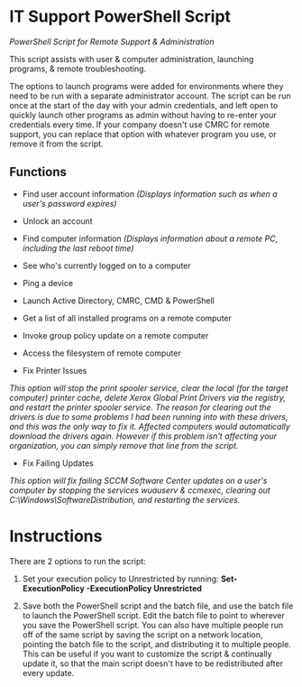 # IT Support PowerShell Script
*PowerShell Script for Remote Support & Administration*

This script assists with user & computer administration, launching programs, & remote troubleshooting.

The options to launch programs were added for environments where they need to be run with a separate administrator account. The script can be run once at the start of the day with your admin credentials, and left open to quickly launch other programs as admin without having to re-enter your credentials every time.
If your company doesn't use CMRC for remote support, you can replace that option with whatever program you use, or remove it from the script.


## Functions

* Find user account information *(Displays information such as when a user's password expires)*
* Unlock an account
* Find computer information *(Displays information about a remote PC, including the last reboot time)*
* See who's currently logged on to a computer
* Ping a device
* Launch Active Directory, CMRC, CMD & PowerShell
* Get a list of all installed programs on a remote computer
* Invoke group policy update on a remote computer
* Access the filesystem of remote computer

* Fix Printer Issues

*This option will stop the print spooler service, clear the local (for the target computer) printer cache, delete Xerox Global Print Drivers via the registry, and restart the printer spooler service. The reason for clearing out the drivers is due to some problems I had been running into with these drivers, and this was the only way to fix it. Affected computers would automatically download the drivers again. However if this problem isn't affecting your organization, you can simply remove that line from the script.*

* Fix Failing Updates

*This option will fix failing SCCM Software Center updates on a user's computer by stopping the services wuauserv & ccmexec, clearing out C:\Windows\SoftwareDistribution, and restarting the services.*


# Instructions

There are 2 options to run the script:
1) Set your execution policy to Unrestricted by running: **Set-ExecutionPolicy -ExecutionPolicy Unrestricted**

2) Save both the PowerShell script and the batch file, and use the batch file to launch the PowerShell script. Edit the batch file to point to wherever you save the PowerShell script. You can also have multiple people run off of the same script by saving the script on a network location, pointing the batch file to the script, and distributing it to multiple people.
This can be useful if you want to customize the script & continually update it, so that the main script doesn't have to be redistributed after every update.
